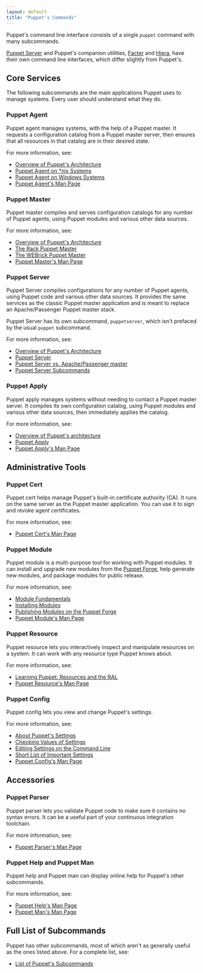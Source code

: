 ```yaml
---
layout: default
title: "Puppet's Commands"
---
```


[facter_cli]: /facter/latest
[hiera_cli]: /hiera/latest/command_line.html
[arch]: ./architecture.html
[agent_unix]: ./services_agent_unix.html
[agent_windows]: ./services_agent_windows.html
[agent_man]: /references/3.7.latest/man/agent.html
[master_rack]: ./services_master_rack.html
[master_webrick]: ./services_master_webrick.html
[master_man]: /references/3.7.latest/man/master.html
[apply]: ./services_apply.html
[apply_man]: /references/3.7.latest/man/apply.html
[cert_man]: /references/3.7.latest/man/cert.html
[puppet forge]: https://forge.puppetlabs.com
[module fundamentals]: ./modules_fundamentals.html
[installing modules]: ./modules_installing.html
[publishing modules on the puppet forge]: ./modules_publishing.html
[module_man]: /references/3.7.latest/man/module.html
[resource_man]: /references/3.7.latest/man/resource.html
[about puppet's settings]: ./config_about_settings.html
[checking values of settings]: ./config_print.html
[editing settings on the command line]: ./config_set.html
[short list of important settings]: ./config_important_settings.html
[config_man]: /references/3.7.latest/man/config.html
[parser_man]: /references/3.7.latest/man/parser.html
[help_man]: /references/3.7.latest/man/help.html
[man_man]: /references/3.7.latest/man/man.html
[all_manpages]: /references/3.7.latest/man/
[about_server]: /puppetserver/1.0/services_master_puppetserver.html
[server_vs_passenger]: /puppetserver/1.0/puppetserver_vs_passenger.html
[subcommands]: puppetserver/1.0/subcommands.html


Puppet's command line interface consists of a single `puppet` command with many subcommands.

[Puppet Server][about_server] and Puppet's companion utilities, [Facter][facter_cli] and [Hiera][hiera_cli], have their own command line interfaces, which differ slightly from Puppet's.


Core Services
-----

The following subcommands are the main applications Puppet uses to manage systems. Every user should understand what they do.

### Puppet Agent

Puppet agent manages systems, with the help of a Puppet master. It requests a configuration catalog from a Puppet master server, then ensures that all resources in that catalog are in their desired state.

For more information, see:

* [Overview of Puppet's Architecture][arch]
* [Puppet Agent on \*nix Systems][agent_unix]
* [Puppet Agent on Windows Systems][agent_windows]
* [Puppet Agent's Man Page][agent_man]

### Puppet Master

Puppet master compiles and serves configuration catalogs for any number of Puppet agents, using Puppet modules and various other data sources.

For more information, see:

* [Overview of Puppet's Architecture][arch]
* [The Rack Puppet Master][master_rack]
* [The WEBrick Puppet Master][master_webrick]
* [Puppet Master's Man Page][master_man]

### Puppet Server

Puppet Server compiles configurations for any number of Puppet agents, using Puppet code and various other data sources. It provides the same services as the classic Puppet master application and is meant to replace an Apache/Passenger Puppet master stack. 

Puppet Server has its own subcommand, `puppetserver`, which isn't prefaced by the usual `puppet` subcommand.

For more information, see:

* [Overview of Puppet's Architecture][arch]
* [Puppet Server][about_server]
* [Puppet Server vs. Apache/Passenger master][server_vs_passenger]
* [Puppet Server Subcommands][subcommands]

### Puppet Apply

Puppet apply manages systems without needing to contact a Puppet master server. It compiles its own configuration catalog, using Puppet modules and various other data sources, then immediately applies the catalog.

For more information, see:

* [Overview of Puppet's architecture][arch]
* [Puppet Apply][apply]
* [Puppet Apply's Man Page][apply_man]


Administrative Tools
-----

### Puppet Cert

Puppet cert helps manage Puppet's built-in certificate authority (CA). It runs on the same server as the Puppet master application. You can use it to sign and revoke agent certificates.

For more information, see:

* [Puppet Cert's Man Page][cert_man]

### Puppet Module

Puppet module is a multi-purpose tool for working with Puppet modules. It can install and upgrade new modules from the [Puppet Forge][], help generate new modules, and package modules for public release.

For more information, see:

* [Module Fundamentals][]
* [Installing Modules][]
* [Publishing Modules on the Puppet Forge][]
* [Puppet Module's Man Page][module_man]

### Puppet Resource

Puppet resource lets you interactively inspect and manipulate resources on a system. It can work with any resource type Puppet knows about.

For more information, see:

* [Learning Puppet: Resources and the RAL](/learning/ral.html)
* [Puppet Resource's Man Page][resource_man]

### Puppet Config

Puppet config lets you view and change Puppet's settings.

For more information, see:

* [About Puppet's Settings][]
* [Checking Values of Settings][]
* [Editing Settings on the Command Line][]
* [Short List of Important Settings][]
* [Puppet Config's Man Page][config_man]


Accessories
-----

### Puppet Parser

Puppet parser lets you validate Puppet code to make sure it contains no syntax errors. It can be a useful part of your continuous integration toolchain.

For more information, see:

* [Puppet Parser's Man Page][parser_man]

### Puppet Help and Puppet Man

Puppet help and Puppet man can display online help for Puppet's other subcommands.

For more information, see:

* [Puppet Help's Man Page][help_man]
* [Puppet Man's Man Page][man_man]


Full List of Subcommands
-----

Puppet has other subcommands, most of which aren't as generally useful as the ones listed above. For a complete list, see:

* [List of Puppet's Subcommands][all_manpages]
